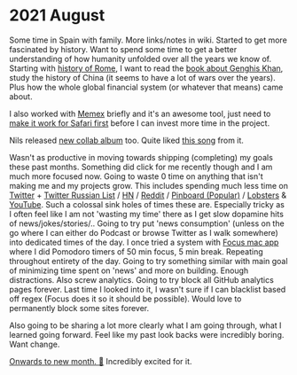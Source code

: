 # 2021 August

Some time in Spain with family. More links/notes in wiki. Started to get more fascinated by history. Want to spend some time to get a better understanding of how humanity unfolded over all the years we know of. Starting with [history of Rome](https://www.youtube.com/watch?v=46ZXl-V4qwY), I want to read the [book about Genghis Khan](https://www.goodreads.com/book/show/40718726-genghis-khan-and-the-making-of-the-modern-world), study the history of China (it seems to have a lot of wars over the years). Plus how the whole global financial system (or whatever that means) came about.

I also worked with [Memex](https://getmemex.com) briefly and it's an awesome tool, just need to [make it work for Safari first](https://github.com/WorldBrain/Memex/issues/1134) before I can invest more time in the project.

Nils released [new collab album](https://open.spotify.com/album/1t6aWXi0WtgC6vyWnpNxdM) too. Quite liked [this song](https://open.spotify.com/track/3jjAFT2qdCwXPQ0AgYghN4) from it.

Wasn't as productive in moving towards shipping (completing) my goals these past months. Something did click for me recently though and I am much more focused now. Going to waste 0 time on anything that isn't making me and my projects grow. This includes spending much less time on [Twitter](https://twitter.com/) + [Twitter Russian List](https://twitter.com/i/lists/1351120526220152839) / [HN](https://news.ycombinator.com) / [Reddit](https://www.reddit.com) / [Pinboard (Popular)](https://pinboard.in/popular/) / [Lobsters](https://lobste.rs) & [YouTube](https://www.youtube.com). Such a colossal sink holes of times these are. Especially tricky as I often feel like I am not 'wasting my time' there as I get slow dopamine hits of news/jokes/stories/.. Going to try put 'news consumption' (unless on the go where I can either do Podcast or browse Twitter as I walk somewhere) into dedicated times of the day. I once tried a system with [Focus mac app](https://heyfocus.com) where I did Pomodoro timers of 50 min focus, 5 min break. Repeating throughout entirety of the day. Going to try something similar with main goal of minimizing time spent on 'news' and more on building. Enough distractions. Also screw analytics. Going to try block all GitHub analytics pages forever. Last time I looked into it, I wasn't sure if I can blacklist based off regex (Focus does it so it should be possible). Would love to permanently block some sites forever.

Also going to be sharing a lot more clearly what I am going through, what I learned going forward. Feel like my past look backs were incredibly boring. Want change.

[Onwards to new month. 🍃](https://open.spotify.com/track/6Pqy8Ds0FK7FuPzeZlXi5W?si=14750896e06d402d) Incredibly excited for it.
